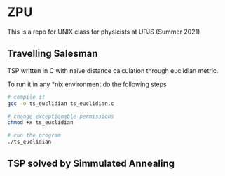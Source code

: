 # ZPU
This is a repo for UNIX class for physicists at UPJS (Summer 2021)



## Travelling Salesman 

TSP written in C with naive distance calculation through euclidian metric.


To run it in any *nix environment do the following steps
```BASH
# compile it 
gcc -o ts_euclidian ts_euclidian.c

# change exceptionable permissions 
chmod +x ts_euclidian

# run the program
./ts_euclidian

```

## TSP solved by Simmulated Annealing 


